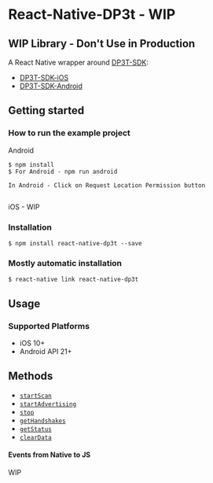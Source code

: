 # React-Native-DP3t - WIP

## WIP Library - Don't Use in Production


A React Native wrapper around [DP3T-SDK](https://github.com/DP-3T):  
* [DP3T-SDK-iOS](https://github.com/DP-3T/dp3t-sdk-ios) 
* [DP3T-SDK-Android](https://github.com/DP-3T/dp3t-sdk-android)


## Getting started

### How to run the example project
Android
```properties
$ npm install
$ For Android - npm run android

In Android - Click on Request Location Permission button
 
``` 
iOS - WIP

### Installation

`$ npm install react-native-dp3t --save`

### Mostly automatic installation

`$ react-native link react-native-dp3t`


## Usage


### Supported Platforms
* iOS 10+
* Android API 21+


## Methods
* [`startScan`](#startScan)
* [`startAdvertising`](#startAdvertising)
* [`stop`](#stop)
* [`getHandshakes`](#getHandshakes)
* [`getStatus`](#getStatus)
* [`clearData`](#clearData)


#### Events from Native to JS
WIP




